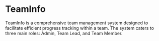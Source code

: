 # TeamInfo
TeamInfo is a comprehensive team management system designed to  facilitate efficient progress tracking within a team. The system caters to three main roles: Admin, Team Lead, and Team Member.
